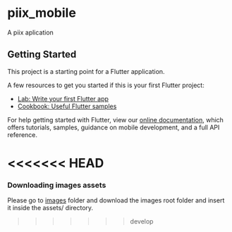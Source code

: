 # piix_mobile

A piix aplication

## Getting Started

This project is a starting point for a Flutter application.

A few resources to get you started if this is your first Flutter project:

- [Lab: Write your first Flutter app](https://flutter.dev/docs/get-started/codelab)
- [Cookbook: Useful Flutter samples](https://flutter.dev/docs/cookbook)

For help getting started with Flutter, view our
[online documentation](https://flutter.dev/docs), which offers tutorials,
samples, guidance on mobile development, and a full API reference.

<<<<<<< HEAD
=======

### Downloading images assets
Please go to [images](https://drive.google.com/drive/folders/1-3gXUCzJdvmJom1qBpKgamLbT4Ay8Xk7?usp=drive_link) folder and download the images root folder and insert it inside the assets/ directory.
>>>>>>> develop
